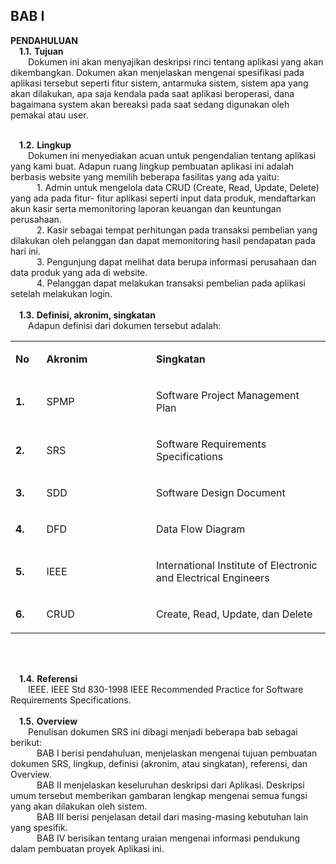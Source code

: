 ## BAB I
**PENDAHULUAN** <br>
&emsp;**1.1.**	**Tujuan**<br>
&emsp;&emsp;Dokumen ini akan menyajikan deskripsi rinci tentang aplikasi yang akan dikembangkan. Dokumen akan menjelaskan mengenai spesifikasi pada aplikasi tersebut seperti fitur sistem, antarmuka sistem, sistem apa yang akan dilakukan, apa saja kendala pada saat aplikasi beroperasi, dana bagaimana system akan bereaksi pada saat sedang digunakan oleh pemakai atau user.<br><br>

&emsp;**1.2.**	**Lingkup**<br>
&emsp;&emsp;Dokumen ini menyediakan acuan untuk pengendalian tentang aplikasi yang kami buat. Adapun ruang lingkup pembuatan aplikasi ini adalah berbasis website yang memilih beberapa fasilitas yang ada yaitu:<br>
&emsp;&emsp;&emsp;1.	Admin untuk mengelola data CRUD (Create, Read, Update, Delete) yang ada pada fitur- fitur aplikasi seperti input data produk, mendaftarkan akun kasir serta memonitoring laporan keuangan dan keuntungan perusahaan.<br>
&emsp;&emsp;&emsp;2.	Kasir sebagai tempat perhitungan pada transaksi pembelian yang dilakukan oleh pelanggan dan dapat memonitoring hasil pendapatan pada hari ini.<br>
&emsp;&emsp;&emsp;3.	Pengunjung dapat melihat data berupa informasi perusahaan dan data produk yang ada di website.<br>
&emsp;&emsp;&emsp;4.	Pelanggan dapat melakukan transaksi pembelian pada aplikasi setelah melakukan login.<br>
<br>
&emsp;**1.3.**	**Definisi, akronim, singkatan**<br>
&emsp;&emsp;Adapun definisi dari dokumen tersebut adalah:<br>
<table width="538">
<tbody>
<tr>
<td width="37">
<p><strong>No</strong></p>
</td>
<td width="189">
<p><strong>Akronim</strong></p>
</td>
<td width="312">
<p><strong>Singkatan</strong></p>
</td>
</tr>
<tr>
<td width="37">
<p><strong>1.</strong></p>
</td>
<td width="189">
<p>SPMP</p>
</td>
<td width="312">
<p>Software Project Management Plan</p>
</td>
</tr>
<tr>
<td width="37">
<p><strong>2.</strong></p>
</td>
<td width="189">
<p>SRS</p>
</td>
<td width="312">
<p>Software Requirements Specifications</p>
</td>
</tr>
<tr>
<td width="37">
<p><strong>3.</strong></p>
</td>
<td width="189">
<p>SDD</p>
</td>
<td width="312">
<p>Software Design Document</p>
</td>
</tr>
<tr>
<td width="37">
<p><strong>4.</strong></p>
</td>
<td width="189">
<p>DFD</p>
</td>
<td width="312">
<p>Data Flow Diagram</p>
</td>
</tr>
<tr>
<td width="37">
<p><strong>5.</strong></p>
</td>
<td width="189">
<p>IEEE</p>
</td>
<td width="312">
<p>International Institute of Electronic and Electrical Engineers</p>
</td>
</tr>
<tr>
<td width="37">
<p><strong>6.</strong></p>
</td>
<td width="189">
<p>CRUD</p>
</td>
<td width="312">
<p>Create, Read, Update, dan Delete</p>
</td>
</tr>
</tbody>
</table>
<br>
<br>

&emsp;**1.4.**	**Referensi**<br>
&emsp;&emsp;IEEE. IEEE Std 830-1998 IEEE Recommended Practice for Software Requirements Specifications.<br>
<br>
&emsp;**1.5.**	**Overview**<br>
&emsp;&emsp;Penulisan dokumen SRS ini dibagi menjadi beberapa bab sebagai berikut:<br>
&emsp;&emsp;&emsp;BAB I berisi pendahuluan, menjelaskan mengenai tujuan pembuatan dokumen SRS, lingkup, definisi (akronim, atau singkatan), referensi, dan Overview.<br>
&emsp;&emsp;&emsp;BAB II menjelaskan keseluruhan deskripsi dari Aplikasi. Deskripsi umum tersebut memberikan gambaran lengkap mengenai semua fungsi yang akan dilakukan oleh sistem.<br>
&emsp;&emsp;&emsp;BAB III berisi penjelasan detail dari  masing-masing kebutuhan lain yang spesifik.<br>
&emsp;&emsp;&emsp;BAB IV berisikan tentang uraian mengenai informasi pendukung dalam pembuatan proyek Aplikasi ini.<br>
